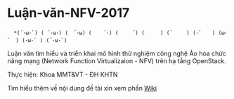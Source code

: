 # Luận-văn-NFV-2017
      *(´･ω･`) ( ´･ω･) (　´･ω) ( 　 ´･) ( 　　´) (　　　) (`　　 ) (･`　　) (ω･`　) (･ω･` ) (´･ω･`)
      
Luận văn tìm hiểu và triển khai mô hình thử nghiệm công nghệ Ảo hóa chức năng mạng (Network Function Virtualizaion - NFV) trên hạ tầng OpenStack. 

Thực hiện: Khoa MMT&amp;VT - ĐH KHTN

Tìm hiểu thêm về nội dung đề tài xin xem phần [Wiki](https://github.com/nduytg/Luan-van-NFV/wiki/Gi%E1%BB%9Bi-thi%E1%BB%87u)



